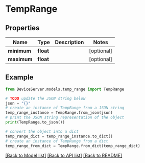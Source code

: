 # TempRange



## Properties

Name | Type | Description | Notes
------------ | ------------- | ------------- | -------------
**minimum** | **float** |  | [optional] 
**maximum** | **float** |  | [optional] 

## Example

```python
from DeviceServer.models.temp_range import TempRange

# TODO update the JSON string below
json = "{}"
# create an instance of TempRange from a JSON string
temp_range_instance = TempRange.from_json(json)
# print the JSON string representation of the object
print(TempRange.to_json())

# convert the object into a dict
temp_range_dict = temp_range_instance.to_dict()
# create an instance of TempRange from a dict
temp_range_from_dict = TempRange.from_dict(temp_range_dict)
```
[[Back to Model list]](../README.md#documentation-for-models) [[Back to API list]](../README.md#documentation-for-api-endpoints) [[Back to README]](../README.md)


